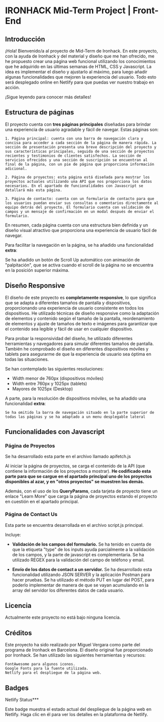 # IRONHACK Mid-Term Project | Front-End



## Introducción

¡Hola! Bienvenido/a al proyecto de Mid-Term de Ironhack. En este proyecto, con la ayuda de Ironhack y del material y diseño que me han ofrecido, me he propuesto crear una página web funcional utilizando los conocimientos que he adquirido en las últimas semanas de HTML, CSS y Javascript. La idea es implementar el diseño y ajustarlo al máximo, para luego añadir algunas funcionalidades que mejoren la experiencia del usuario. Todo esto será desplegado online en Netlify para que puedas ver nuestro trabajo en acción. 

¡Sigue leyendo para conocer más detalles!



## Estructura de páginas

El proyecto cuenta con **tres páginas principales** diseñadas para brindar una experiencia de usuario agradable y fácil de navegar. Estas páginas son:

    1. Página principal: cuenta con una barra de navegación clara y concisa para acceder a cada sección de la página de manera rápida. La sección de presentación presenta una breve descripción del proyecto y sus características principales, seguida de una sección de proyectos recientes y testimonios de clientes satisfechos. La sección de servicios ofrecidos y una sección de suscripción se encuentran al final de la página, con un pie de página que proporciona información adicional.

    2. Página de proyectos: esta página está diseñada para mostrar los proyectos actuales utilizando una API que nos proporciona los datos necesarios. En el apartado de funcionalidades con Javascript se detallará más esta página.

    3. Página de contacto: cuenta con un formulario de contacto para que los usuarios puedan enviar sus consultas o comentarios directamente al equipo detrás del proyecto. El formulario cuenta con validación de campos y un mensaje de confirmación en un modal después de enviar el formulario.

En resumen, cada página cuenta con una estructura bien definida y un diseño visual atractivo que proporciona una experiencia de usuario fácil de navegar.

Para facilitar la navegación en la página, se ha añadido una funcionalidad **extra**:

Se ha añadido un botón de Scroll Up automático con animación de "palpitación", que se activa cuando el scroll de la página no se encuentra en la posición superior máxima.



## Diseño Responsive

El diseño de este proyecto es **completamente responsive**, lo que significa que se adapta a diferentes tamaños de pantalla y dispositivos, proporcionando una experiencia de usuario consistente en todos los dispositivos. He utilizado técnicas de diseño responsive como la adaptación de elementos y contenido según el tamaño de la pantalla, reordenamiento de elementos y ajuste de tamaños de texto e imágenes para garantizar que el contenido sea legible y fácil de usar en cualquier dispositivo.

Para probar la responsividad del diseño, he utilizado diferentes herramientas y navegadores para simular diferentes tamaños de pantalla. También he comprobado el diseño en diferentes dispositivos móviles y tablets para asegurarme de que la experiencia de usuario sea óptima en todas las situaciones.

Se han contemplado las siguientes resoluciones:

- Width menor de 760px (dispositivos móviles)
- Width entre 760px y 1025px (tablets)
- Mayores de 1025px (Desktop)

A parte, para la resolución de dispositivos móviles, se ha añadido una funcionalidad **extra**:

    Se ha omitido la barra de navegación situado en la parte superior de todas las páginas y se ha adaptado a un menu desplegable lateral


## Funcionalidades con Javascript

### Página de Proyectos

Se ha desarrollado esta parte en el archivo llamado apifetch.js

Al iniciar la página de proyectos, se carga el contenido de la API (que contiene la información de los proyectos a mostrar). **He codificado esta parte para que se cargue en el apartado principal uno de los proyectos disponibles al azar, y en "otros proyectos" se muestren los demás.**

Además, con el uso de los **QueryParams**, cada tarjeta de proyecto tiene un enlace "Learn More" que carga la página de proyectos estando el proyecto en cuestión en el apartado principal.

### Página de Contact Us

Esta parte se encuentra desarrollada en el archivo script.js principal.

Incluye:

- **Validación de los campos del formulario.** Se ha tenido en cuenta de que la etiqueta "type" de los inputs ayuda parcialmente a la validación de los campos, y la parte de javascript es complementaria. Se ha utilizado REGEX para la validación del campo de teléfono y email.

- **Envío de los datos de contact a un servidor.** Se ha desarrollado esta funcionalidad utilizando JSON SERVER y la aplicación Postman para hacer pruebas. Se ha utilizado el método PUT en lugar del POST, para poderlo implementar de manera de que se vayan acumulando en la array del servidor los diferentes datos de cada usuario.



## Licencia

Actualmente este proyecto no está bajo ninguna licencia.

## Créditos

Este proyecto ha sido realizado por Miguel Vergara como parte del programa de Ironhack en Barcelona. El diseño original fue proporcionado por Ironhack. Se han utilizado las siguientes herramientas y recursos:

    FontAwesome para algunos iconos.
    Google Fonts para la fuente utilizada.
    Netlify para el despliegue de la página web.



## Badges

Netlify Status***

Este badge muestra el estado actual del despliegue de la página web en Netlify. Haga clic en él para ver los detalles en la plataforma de Netlify.